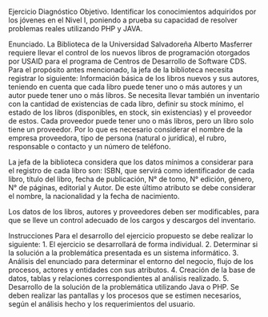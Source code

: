 Ejercicio Diagnóstico 
Objetivo. 
Identificar los conocimientos adquiridos por los jóvenes en el Nivel I, poniendo a prueba su capacidad de resolver problemas reales utilizando PHP y JAVA. 
 
Enunciado. 
La Biblioteca de la Universidad Salvadoreña Alberto Masferrer requiere llevar el control de los nuevos libros de programación otorgados por USAID para el programa de Centros de Desarrollo de Software CDS. Para el propósito antes mencionado, la jefa de la biblioteca necesita registrar lo siguiente: Información básica de los libros nuevos y sus autores, teniendo en cuenta que cada libro puede tener uno o más autores y un autor puede tener uno o más libros. Se necesita llevar también un inventario con la cantidad de existencias de cada libro, definir su stock mínimo, el estado de los libros (disponibles, en stock, sin existencias) y el proveedor de estos. Cada proveedor puede tener uno o más libros, pero un libro solo tiene un proveedor.  Por lo que es necesario considerar el nombre de la empresa proveedora, tipo de persona (natural o jurídica), el rubro, responsable o contacto y un número de teléfono. 
 
La jefa de la biblioteca considera que los datos mínimos a considerar para el registro de cada libro son: ISBN, que servirá como identificador de cada libro, título del libro, fecha de publicación, N° de tomo, N° edición, género, N° de páginas, editorial y Autor. De este último atributo se debe considerar el nombre, la nacionalidad y la fecha de nacimiento.  
 
Los datos de los libros, autores y proveedores deben ser modificables, para que se lleve un control adecuado de los cargos y descargos del inventario. 
 
Instrucciones 
Para el desarrollo del ejercicio propuesto se debe realizar lo siguiente: 1. El ejercicio se desarrollará de forma individual. 2. Determinar si la solución a la problemática presentada es un sistema informático. 3. Análisis del enunciado para determinar el entorno del negocio, flujo de los procesos, actores y entidades con sus atributos. 4. Creación de la base de datos, tablas y relaciones correspondientes al análisis realizado. 5. Desarrollo de la solución de la problemática utilizando Java o PHP. Se deben realizar las pantallas y los procesos que se estimen necesarios, según el análisis hecho y los requerimientos del usuario.
